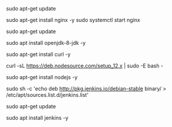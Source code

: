 sudo apt-get update

sudo apt-get install nginx -y
sudo systemctl start nginx

sudo apt-get update

sudo apt install openjdk-8-jdk -y

sudo apt-get install curl -y

curl -sL https://deb.nodesource.com/setup_12.x | sudo -E bash -

sudo apt-get install nodejs -y

sudo sh -c 'echo deb http://pkg.jenkins.io/debian-stable binary/ > /etc/apt/sources.list.d/jenkins.list'

sudo apt-get update

sudo apt install jenkins -y
